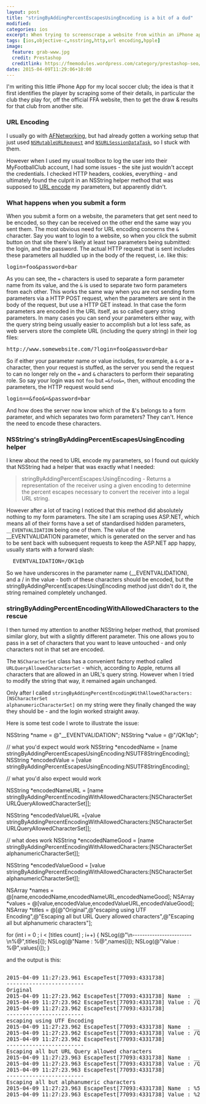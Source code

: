 ```yaml
---
layout: post
title: "stringByAddingPercentEscapesUsingEncoding is a bit of a dud"
modified:
categories: ios
excerpt: When trying to screenscrape a website from within an iPhone app, I found that everything is not as it seems with NSString's URL encoding capabilities.
tags: [ios,objective-c,nsstring,http,url encoding,hpple]
image:
  feature: grab-www.jpg
  credit: Prestashop
  creditlink: https://fmemodules.wordpress.com/category/prestashop-seo/
date: 2015-04-09T11:29:06+10:00
---
```


I'm writing this little iPhone App for my local soccer club; the idea is that it first identifies the player by scraping some of their details, in particular the club they play for, off the official FFA website,
 then to get the draw & results for that club from another site.

### URL Encoding
I usually go with [AFNetworking](https://github.com/AFNetworking/AFNetworking), but had already gotten a working setup that just used
[<code class="bx">NSMutableURLRequest</code>](https://developer.apple.com/library/mac/documentation/Cocoa/Reference/Foundation/Classes/NSMutableURLRequest_Class/index.html)
 and [<code class="bx">NSURLSessionDataTask</code>](https://developer.apple.com/library/mac/documentation/Foundation/Reference/NSURLSessionDataTask_class/), so I stuck with them.


 However when I used my usual toolbox to log the user into their MyFootballClub account, I had some issues - the site just wouldn't accept the credentials. I checked HTTP headers, cookies, everything - and ultimately
 found the culprit in an NSString helper method that was supposed to [URL encode](http://en.wikipedia.org/wiki/Percent-encoding) my parameters, but apparently didn't.

### What happens when you submit a form
When you submit a form on a website, the parameters that get sent need to be encoded, so they can be received on the other end the same way you sent them.
The most obvious need for URL encoding concerns the <code class="bx">&</code> character. Say you want to login to a website,
 so when you click the submit button on that site there's likely at least two parameters being submitted: the login, and the password.
The actual HTTP request that is sent includes these parameters all huddled up in the body of the request, i.e. like this:
<pre>
login=foo&password=bar
</pre>
As you can see, the <code class="bx">=</code> characters is used to separate a form parameter name from its value, and the <code class="bx">&</code> is used to separate two form parameters from each other.
This works the same way when you are not sending form parameters via a HTTP POST request, when the parameters are sent in the body of the request, but use a HTTP GET instead.
In that case the form parameters are encoded in the URL itself, as so called query string parameters. In many cases you can send your parameters either way, with the query string being usually easier to accomplish but a lot less safe,
as web servers store the complete URL (including the query string) in their log files:

<pre>
http://www.somewebsite.com/?login=foo&password=bar
</pre>


So if either your parameter name or value includes, for example, a <code class="bx">&</code> or a <code class="bx">=</code> character, then your request is stuffed, as the server you send the request to
can no longer rely on the <code class="bx">=</code> and  <code class="bx">&</code> characters
to perform their separating role. So say your login was not <code class="bx">foo</code> but <code class="bx">=&foo&=</code>, then, without encoding the parameters, the HTTP request would send

<pre>
login==&foo&=&password=bar
</pre>

And how does the server now know which of the &'s belongs to a form parameter, and which separates two form parameters? They can't. Hence the need to encode these characters.

### NSString's stringByAddingPercentEscapesUsingEncoding helper

I knew about the need to URL encode my parameters, so I found out quickly that NSString had a helper that was exactly what I needed:
<blockquote>
stringByAddingPercentEscapes:UsingEncoding - Returns a representation of the receiver using a given encoding to determine the percent escapes necessary to convert the receiver into a legal URL string.
</blockquote>

However after a lot of tracing I noticed that this method did absolutely nothing to my form parameters. The site I am scraping uses ASP.NET, which means all of their forms have
a set of standardised hidden parameters, <code class="bx">__EVENTVALIDATION</code>
being one of them. The value of the __EVENTVALIDATION parameter, which is generated on the server and has to be sent
back with subsequent requests to keep the ASP.NET app happy, usually starts with a forward slash:

<pre>
__EVENTVALIDATION=/QK1qb
</pre>

So we have underscores in the parameter name (__EVENTVALIDATION), and a / in the value -
both of these characters should be encoded, but the stringByAddingPercentEscapes:UsingEncoding method just didn't do it, the string remained completely unchanged.

### stringByAddingPercentEncodingWithAllowedCharacters to the rescue

I then turned my attention to another NSString helper method, that promised similar glory, but with a slightly different parameter. This one allows you to pass in a set of characters
 that you want to leave untouched - and only characters not in that set are encoded.

The <code class="bx">NSCharacterSet</code> class has a convenient factory method called
<code class="bx">URLQueryAllowedCharacterSet</code> - which, according to Apple, returns all characters that are allowed in an URL's query string. However when I tried to modify
the string that way, it remained again unchanged.

Only after I called <code class="bx">stringByAddingPercentEncodingWithAllowedCharacters:[NSCharacterSet alphanumericCharacterSet]</code> on my string were they finally
changed the way they should be - and the login worked straight away.

Here is some test code I wrote to illustrate the issue:

<div class="sunlight-highlight-objective-c">

NSString *name = @"__EVENTVALIDATION";
NSString *value = @"/QK1qb";

// what you'd expect would work
NSString *encodedName = [name stringByAddingPercentEscapesUsingEncoding:NSUTF8StringEncoding];
NSString *encodedValue = [value stringByAddingPercentEscapesUsingEncoding:NSUTF8StringEncoding];


// what you'd also expect would work

NSString *encodedNameURL = [name stringByAddingPercentEncodingWithAllowedCharacters:[NSCharacterSet URLQueryAllowedCharacterSet]];

NSString *encodedValueURL =[value stringByAddingPercentEncodingWithAllowedCharacters:[NSCharacterSet URLQueryAllowedCharacterSet]];

// what does work
NSString *encodedNameGood = [name stringByAddingPercentEncodingWithAllowedCharacters:[NSCharacterSet alphanumericCharacterSet]];

NSString *encodedValueGood = [value stringByAddingPercentEncodingWithAllowedCharacters:[NSCharacterSet alphanumericCharacterSet]];


NSArray *names = @[name,encodedName,encodedNameURL,encodedNameGood];
NSArray *values = @[value,encodedValue,encodedValueURL,encodedValueGood];
NSArray *titles = @[@"Original",@"escaping using UTF Encoding",@"Escaping all but URL Query allowed characters",@"Escaping all but alphanumeric characters"];

for (int i = 0 ; i < [titles count] ; i++)
{
    NSLog(@"\n------------------------\n%@",titles[i]);
    NSLog(@"Name  : %@",names[i]);
    NSLog(@"Value : %@",values[i]);
}

</div>

and the output is this:

<pre class="sunlight-highlight-bash">

2015-04-09 11:27:23.961 EscapeTest[77093:4331738]
------------------------
Original
2015-04-09 11:27:23.962 EscapeTest[77093:4331738] Name  : __EVENTVALIDATION
2015-04-09 11:27:23.962 EscapeTest[77093:4331738] Value : /QK1qb
2015-04-09 11:27:23.962 EscapeTest[77093:4331738]
------------------------
escaping using UTF Encoding
2015-04-09 11:27:23.962 EscapeTest[77093:4331738] Name  : __EVENTVALIDATION
2015-04-09 11:27:23.962 EscapeTest[77093:4331738] Value : /QK1qb
2015-04-09 11:27:23.962 EscapeTest[77093:4331738]
------------------------
Escaping all but URL Query allowed characters
2015-04-09 11:27:23.963 EscapeTest[77093:4331738] Name  : __EVENTVALIDATION
2015-04-09 11:27:23.963 EscapeTest[77093:4331738] Value : /QK1qb
2015-04-09 11:27:23.963 EscapeTest[77093:4331738]
------------------------
Escaping all but alphanumeric characters
2015-04-09 11:27:23.963 EscapeTest[77093:4331738] Name  : %5F%5FEVENTVALIDATION
2015-04-09 11:27:23.963 EscapeTest[77093:4331738] Value : %2FQK1qb
</pre>
